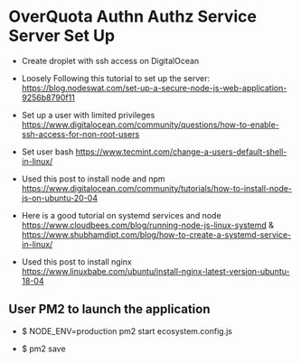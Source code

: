 # OverQuota Authn Authz Service Server Set Up

- Create droplet with ssh access on DigitalOcean
  
- Loosely Following this tutorial to set up the server: <https://blog.nodeswat.com/set-up-a-secure-node-js-web-application-9256b8790f11>

- Set up a user with limited privileges <https://www.digitalocean.com/community/questions/how-to-enable-ssh-access-for-non-root-users>
  
- Set user bash <https://www.tecmint.com/change-a-users-default-shell-in-linux/>

- Used this post to install node and npm <https://www.digitalocean.com/community/tutorials/how-to-install-node-js-on-ubuntu-20-04>

- Here is a good tutorial on systemd services and node <https://www.cloudbees.com/blog/running-node-js-linux-systemd> & <https://www.shubhamdipt.com/blog/how-to-create-a-systemd-service-in-linux/>
  
- Used this post to install nginx <https://www.linuxbabe.com/ubuntu/install-nginx-latest-version-ubuntu-18-04>


## User PM2 to launch the application

- $ NODE_ENV=production pm2 start ecosystem.config.js

- $ pm2 save

